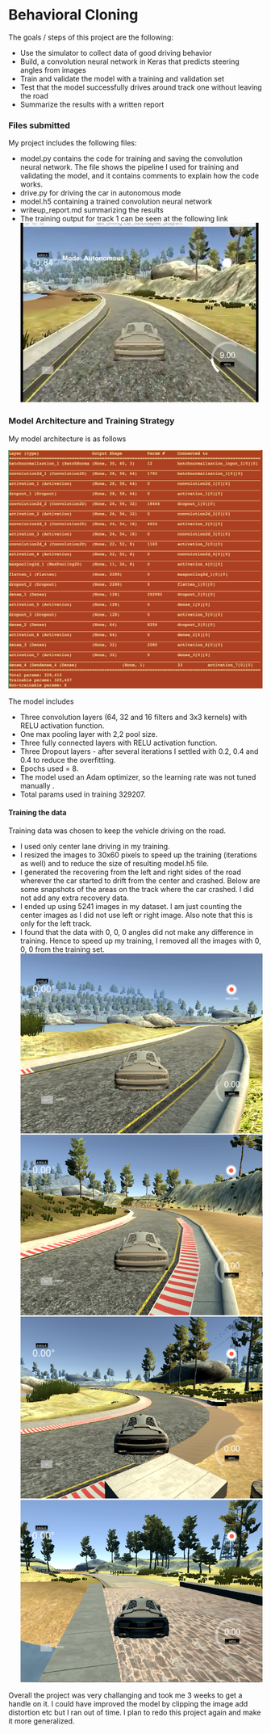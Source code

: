 # Behavioral Cloning

The goals / steps of this project are the following:

* Use the simulator to collect data of good driving behavior
* Build, a convolution neural network in Keras that predicts steering angles from images
* Train and validate the model with a training and validation set
* Test that the model successfully drives around track one without leaving the road
* Summarize the results with a written report


### Files submitted 

My project includes the following files:

* model.py contains the code for training and saving the convolution neural network. The file shows the pipeline I used for training and validating the model, and it contains comments to explain how the code works.
* drive.py for driving the car in autonomous mode
* model.h5 containing a trained convolution neural network
* writeup_report.md summarizing the results
* The training output for track 1 can be seen at the following link
[![track1](https://github.com/pssdc/CarND-Behavioral-Cloning-P3/blob/master/youtube_track1.png)](https://www.youtube.com/watch?v=k0KYxMhgwv4)


### Model Architecture and Training Strategy

My model architecture is as follows

![Architecture](https://github.com/pssdc/CarND-Behavioral-Cloning-P3/blob/master/layers.png)

The model includes 
* Three convolution layers (64, 32 and 16 filters and 3x3 kernels) with RELU activation function.
* One max pooling layer with 2,2 pool size.
* Three fully connected layers with RELU activation function.
* Three Dropout layers - after several iterations I settled with 0.2, 0.4 and 0.4 to reduce the overfitting.
* Epochs used = 8.
* The model used an Adam optimizer, so the learning rate was not tuned manually .
* Total params used in training 329207.


#### Training the data

Training data was chosen to keep the vehicle driving on the road. 
* I used only center lane driving in my training. 
* I resized the images to 30x60 pixels to speed up the training (iterations as well) and to reduce the size of resulting model.h5 file.
* I generated the recovering from the left and right sides of the road wherever the car started to drift from the center and crashed. Below are some snapshots of the areas on the track where the car crashed. I did not add any extra recovery data. 
* I ended up using 5241 images in my dataset. I am just counting the center images as I did not use left or right image. Also note that this is only for the left track. 
* I found that the data with 0, 0, 0 angles did not make any difference in training. Hence to speed up my training, I removed all the images with 0, 0, 0 from the training set. 
![recovery1](https://github.com/pssdc/CarND-Behavioral-Cloning-P3/blob/master/recovery6.png)
![recovery2](https://github.com/pssdc/CarND-Behavioral-Cloning-P3/blob/master/recovery2.png)
![recovery3](https://github.com/pssdc/CarND-Behavioral-Cloning-P3/blob/master/recovery5.png)
![recovery4](https://github.com/pssdc/CarND-Behavioral-Cloning-P3/blob/master/recovery4.png)

Overall the project was very challanging and took me 3 weeks to get a handle on it. I could have improved the model by clipping the image add distortion etc but I ran out of time. I plan to redo this project again and make it more generalized. 


